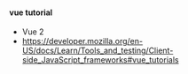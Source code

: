#### vue tutorial
- Vue 2
- https://developer.mozilla.org/en-US/docs/Learn/Tools_and_testing/Client-side_JavaScript_frameworks#vue_tutorials
